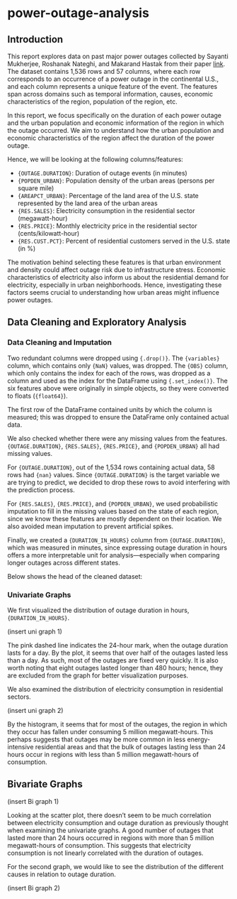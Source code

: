 # power-outage-analysis

## Introduction

This report explores data on past major power outages collected by Sayanti Mukherjee, Roshanak Nateghi, and Makarand Hastak from their paper [link](https://www.sciencedirect.com/science/article/pii/S2352340918307182). The dataset contains 1,536 rows and 57 columns, where each row corresponds to an occurrence of a power outage in the continental U.S., and each column represents a unique feature of the event. The features span across domains such as temporal information, causes, economic characteristics of the region, population of the region, etc.

In this report, we focus specifically on the duration of each power outage and the urban population and economic information of the region in which the outage occurred. We aim to understand how the urban population and economic characteristics of the region affect the duration of the power outage.

Hence, we will be looking at the following columns/features:

- `{OUTAGE.DURATION}`: Duration of outage events (in minutes)  
- `{POPDEN_URBAN}`: Population density of the urban areas (persons per square mile)  
- `{AREAPCT_URBAN}`: Percentage of the land area of the U.S. state represented by the land area of the urban areas  
- `{RES.SALES}`: Electricity consumption in the residential sector (megawatt-hour)  
- `{RES.PRICE}`: Monthly electricity price in the residential sector (cents/kilowatt-hour)  
- `{RES.CUST.PCT}`: Percent of residential customers served in the U.S. state (in %)

The motivation behind selecting these features is that urban environment and density could affect outage risk due to infrastructure stress. Economic characteristics of electricity also inform us about the residential demand for electricity, especially in urban neighborhoods. Hence, investigating these factors seems crucial to understanding how urban areas might influence power outages.

## Data Cleaning and Exploratory Analysis

### Data Cleaning and Imputation

Two redundant columns were dropped using `{.drop()}`. The `{variables}` column, which contains only `{NaN}` values, was dropped. The `{OBS}` column, which only contains the index for each of the rows, was dropped as a column and used as the index for the DataFrame using `{.set_index()}`. The six features above were originally in simple objects, so they were converted to floats (`{float64}`).

The first row of the DataFrame contained units by which the column is measured; this was dropped to ensure the DataFrame only contained actual data.

We also checked whether there were any missing values from the features. `{OUTAGE.DURATION}`, `{RES.SALES}`, `{RES.PRICE}`, and `{POPDEN_URBAN}` all had missing values.

For `{OUTAGE.DURATION}`, out of the 1,534 rows containing actual data, 58 rows had `{nan}` values. Since `{OUTAGE.DURATION}` is the target variable we are trying to predict, we decided to drop these rows to avoid interfering with the prediction process.

For `{RES.SALES}`, `{RES.PRICE}`, and `{POPDEN_URBAN}`, we used probabilistic imputation to fill in the missing values based on the state of each region, since we know these features are mostly dependent on their location. We also avoided mean imputation to prevent artificial spikes.

Finally, we created a `{DURATION_IN_HOURS}` column from `{OUTAGE.DURATION}`, which was measured in minutes, since expressing outage duration in hours offers a more interpretable unit for analysis—especially when comparing longer outages across different states.

Below shows the head of the cleaned dataset:

### Univariate Graphs

We first visualized the distribution of outage duration in hours, `{DURATION_IN_HOURS}`.

(insert uni graph 1)

The pink dashed line indicates the 24-hour mark, when the outage duration lasts for a day. By the plot, it seems that over half of the outages lasted less than a day. As such, most of the outages are fixed very quickly. It is also worth noting that eight outages lasted longer than 480 hours; hence, they are excluded from the graph for better visualization purposes.

We also examined the distribution of electricity consumption in residential sectors.

(insert uni graph 2)

By the histogram, it seems that for most of the outages, the region in which they occur has fallen under consuming 5 million megawatt-hours. This perhaps suggests that outages may be more common in less energy-intensive residential areas and that the bulk of outages lasting less than 24 hours occur in regions with less than 5 million megawatt-hours of consumption.

## Bivariate Graphs

(insert Bi graph 1)

Looking at the scatter plot, there doesn’t seem to be much correlation between electricity consumption and outage duration as previously thought when examining the univariate graphs. A good number of outages that lasted more than 24 hours occurred in regions with more than 5 million megawatt-hours of consumption. This suggests that electricity consumption is not linearly correlated with the duration of outages.

For the second graph, we would like to see the distribution of the different causes in relation to outage duration.

(insert Bi graph 2)
